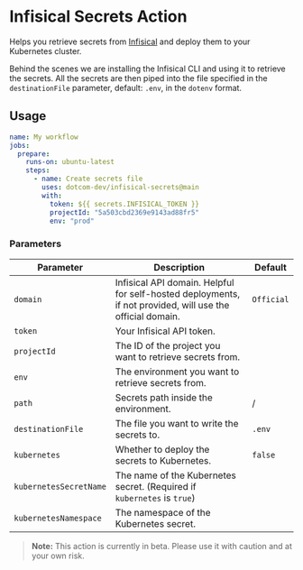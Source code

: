 # Infisical Secrets Action

Helps you retrieve secrets from [Infisical](https://infisical.com) and deploy them to your Kubernetes cluster.

Behind the scenes we are installing the Infisical CLI and using it to retrieve the secrets. All the secrets are then piped into the file specified in the `destinationFile` parameter, default: `.env`, in the `dotenv` format.

## Usage

```yaml
name: My workflow
jobs:
  prepare:
    runs-on: ubuntu-latest
    steps:
      - name: Create secrets file
        uses: dotcom-dev/infisical-secrets@main
        with:
          token: ${{ secrets.INFISICAL_TOKEN }}
          projectId: "5a503cbd2369e9143ad88fr5"
          env: "prod"
```

### Parameters

| Parameter              | Description                                                                                               | Default    |
|------------------------|-----------------------------------------------------------------------------------------------------------|------------|
| `domain`               | Infisical API domain. Helpful for self-hosted deployments, if not provided, will use the official domain. | `Official` |
| `token`                | Your Infisical API token.                                                                                 |            |
| `projectId`            | The ID of the project you want to retrieve secrets from.                                                  |            |
| `env`                  | The environment you want to retrieve secrets from.                                                        |            |
| `path`                 | Secrets path inside the environment.                                                                      | /          |
| `destinationFile`      | The file you want to write the secrets to.                                                                | `.env`     |
| `kubernetes`           | Whether to deploy the secrets to Kubernetes.                                                              | `false`    |
| `kubernetesSecretName` | The name of the Kubernetes secret. (Required if `kubernetes` is `true`)                                   |            |
| `kubernetesNamespace`  | The namespace of the Kubernetes secret.                                                                   |            |

> **Note:** This action is currently in beta. Please use it with caution and at your own risk.
